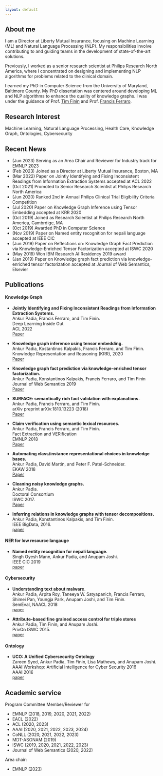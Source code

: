 ```yaml
---
layout: default
---
```

## About me

I am a Director at Liberty Mutual Insurance, focusing on Machine Learning (ML) and Natural Language Processing (NLP). My responsibilities involve contributing to and guiding teams in the development of state-of-the-art solutions.

Previously, I worked as a senior research scientist at Philips Research North America, where I concentrated on designing and implementing NLP algorithms for problems related to the clinical domain.

I earned my PhD in Computer Science from the University of Maryland, Baltimore County. My PhD dissertation was centered around developing ML and NLP algorithms to enhance the quality of knowledge graphs. I was under the guidance of Prof. [Tim Finin](https://redirect.cs.umbc.edu/~finin/) and Prof. [Francis Ferraro](https://redirect.cs.umbc.edu/~ferraro/).

## Research Interest 
Machine Learning, Natural Language Processing, Health Care, Knowledge Graph, Ontologies, Cybersecurity

## Recent News

* (Jun 2023) Serving as an Area Chair and Reviewer for Industry track for EMNLP 2023<br />
* (Feb 2023) Joined as a Director at Liberty Mutual Insurance, Boston, MA<br />
* (Mar 2022) Paper on Jointly Identifying and Fixing Inconsistent Readings from Information Extraction Systems accepted at ACL 2022<br />
* (Oct 2021) Promoted to Senior Research Scientist at Philips Research North America<br />
* (Jun 2020) Ranked 2nd in Annual Philips Clinical Trial Eligibiilty Criteria Competition<br />
* (Jul 2020) Paper on Knowledge Graph Inference using Tensor Embedding accepted at KRR 2020<br />
* (Oct 2019) Joined as Research Scientist at Philips Research North America, Cambrdige, MA<br />
* (Oct 2019) Awarded PhD in Computer Science <br />
* (Nov 2019) Paper on Named entity recognition for nepali language accepted at IEEE CIC<br />
* (Jun 2019) Paper on Reflections on: Knowledge Graph Fact Prediction via Knowledge-Enriched Tensor Factorization accepted at ISWC 2020<br />
* (May 2019) Won IBM Research AI Residency 2019 award<br />
* (Jan 2019) Paper on Knowledge graph fact prediction via knowledge-enriched tensor factorization accepted at Journal of Web Semantics, Elsevier<br />


## Publications

#### Knowledge Graph

* **Jointly Identifying and Fixing Inconsistent Readings from Information Extraction Systems.** <br />Ankur Padia, Francis Ferraro, and Tim Finin.  <br /> Deep Learning Inside Out <br />
ACL 2022<br />[Paper](https://aclanthology.org/2022.deelio-1.5.pdf)

* **Knowledge graph inference using tensor embedding.** <br /> Ankur Padia, Kostantinos Kalpakis, Francis Ferraro, and Tim Finin.  <br />Knowledge Representation and Reasoning (KRR), 2020<br />[Paper](https://ebiquity.umbc.edu/_file_directory_/papers/1032.pdf)

* **Knowledge graph fact prediction via knowledge-enriched tensor factorization.** <br />
Ankur Padia, Konstantinos Kalpakis, Francis Ferraro, and Tim Finin  <br />
Journal of Web Semantics 2019<br />[Paper](https://www.sciencedirect.com/science/article/abs/pii/S1570826819300046)

* **SURFACE: semantically rich fact validation with explanations.** <br />
Ankur Padia, Francis Ferraro, and Tim Finin. <br />  arXiv preprint arXiv:1810.13223 (2018)<br />[Paper](https://arxiv.org/abs/1810.13223)

* **Claim verification using semantic lexical resources.** <br />Ankur Padia, Francis Ferraro, and Tim Finin.  <br />Fact Extraction and VERification <br /> EMNLP 2018<br />[Paper](https://aclanthology.org/W18-5527/)

* **Automating class/instance representational choices in knowledge bases.** <br />Ankur Padia, David Martin, and Peter F. Patel-Schneider. <br />EKAW 2018<br />[Paper](https://link.springer.com/chapter/10.1007/978-3-030-03667-6_18)

* **Cleaning noisy knowledge graphs.** <br />Ankur Padia. <br /> Doctoral Consortium <br /> ISWC 2017.<br />[Paper](https://ceur-ws.org/Vol-1962/paper_17.pdf)

* **Inferring relations in knowledge graphs with tensor decompositions.** <br />Ankur Padia, Konstantinos Kalpakis, and Tim Finin.  <br />IEEE BigData, 2016.<br />[paper](https://ieeexplore.ieee.org/document/7841096)


#### NER for low resource langauge 

* **Named entity recognition for nepali language.** <br /> Singh Oyesh Mann, Ankur Padia, and Anupam Joshi. <br /> IEEE CIC 2019<br />[paper](https://arxiv.org/abs/1908.05828)

#### Cybersecurity


* **Understanding text about malware.** <br />Ankur Padia, Arpita Roy, Taneeya W. Satyapanich, Francis Ferraro, Shimei Pan, Youngja Park, Anupam Joshi, and Tim Finin.  <br />SemEval, NAACL 2018<br />[paper](https://aclanthology.org/S18-1142/)

* **Attribute-based fine grained access control for triple stores** <br />Ankur Padia, Tim Finin, and Anupam Joshi.<br />  PrivOn ISWC 2015. <br />[paper](https://ebiquity.umbc.edu/_file_directory_/papers/764.pdf)

#### Ontology

* **UCO: A Unified Cybersecurity Ontology** <br />Zareen Syed, Ankur Padia, Tim Finin, Lisa Mathews, and Anupam Joshi. <br />AAAI Workshop: Artificial Intelligence for Cyber Security 2016 <br />
AAAI 2016<br />[paper](https://mdsoar.org/bitstream/handle/11603/11804/781.pd.pdf?sequence=1&isAllowed=y)

## Academic service

Program Committee Member/Reviewer for 

* EMNLP (2018, 2019, 2020, 2021, 2022)
* EACL (2022)
* ACL (2020, 2023)
* AAAI (2020, 2021, 2022, 2023, 2024)
* CoNLL (2020, 2021, 2022, 2023)
* MDT-ASONAM (2019)
* ISWC (2019, 2020, 2021, 2022, 2023)
* Journal of Web Semantics (2020, 2022)

Area chair:

* EMNLP (2023)
